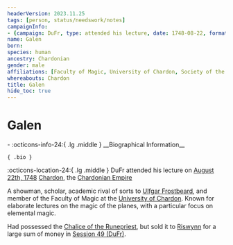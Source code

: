 ```yaml
---
headerVersion: 2023.11.25
tags: [person, status/needswork/notes]
campaignInfo:
- {campaign: DuFr, type: attended his lecture, date: 1748-08-22, format: '<person:u> <met:s> on [[Session 49 (DuFr)|<target>]] <current:3rq>'}
name: Galen
born:
species: human
ancestry: Chardonian
gender: male
affiliations: [Faculty of Magic, University of Chardon, Society of the Open Scroll]
whereabouts: Chardon
title: Galen
hide_toc: true
---
```

# Galen
<div class="grid cards ext-narrow-margin ext-one-column" markdown>
- :octicons-info-24:{ .lg .middle } __Biographical Information__

    { .bio }

</div>



:octicons-location-24:{ .lg .middle } DuFr attended his lecture on [August 22th, 1748](<../../campaigns/dunmari-frontier/session-notes/session-49-dufr.md>) [Chardon](<../../gazetteer/west-coast/chardonian-empire/chardon/chardon.md>), the [Chardonian Empire](<../../gazetteer/west-coast/chardonian-empire/chardonian-empire.md>)  


A showman, scholar, academic rival of sorts to [Ulfgar Frostbeard](<../dwarves/ulfgar-frostbeard.md>), and member of the Faculty of Magic at the [University of Chardon](<../../gazetteer/west-coast/chardonian-empire/chardon/university-of-chardon.md>). Known for elaborate lectures on the magic of the planes, with a particular focus on elemental magic. 


Had possessed the [Chalice of the Runepriest](<../../things/artifacts-of-power/chalice-of-the-runepriest.md>), but sold it to [Riswynn](<../pcs/dunmar-fellowship/riswynn.md>) for a large sum of money in [Session 49 (DuFr)](<../../campaigns/dunmari-frontier/session-notes/session-49-dufr.md>). 
